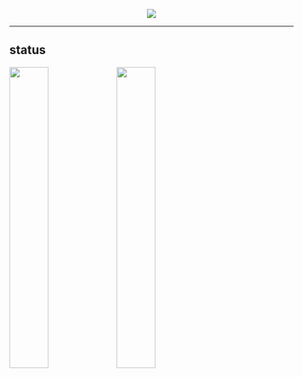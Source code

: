 <p align="center">
  <a href="https://github.com/9n8">
    <img src="https://komarev.com/ghpvc/?username=9n8&color=blueviolet"/>
     </a>


  
-----------

## status
<img align="center" width="37%" src="https://github-readme-stats.vercel.app/api?username=9n8&show_icons=true&theme=tokyonight" />

<img align="center" width="37%" src="https://github-readme-stats.vercel.app/api/top-langs/?username=9n8&langs_count=8)](https://github.com/anuraghazra/github-readme-stats" />






